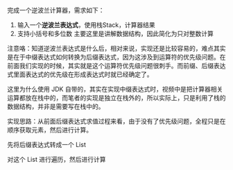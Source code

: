 完成一个逆波兰计算器，需求如下：
1. 输入一个**逆波兰表达式**，使用栈Stack，计算器结果
2. 支持小括号和多位数
   主要这里是讲解数据结构，因此简化为只对整数计算

注意咯：知道逆波兰表达式是什么后，相对来说，实现还是比较容易的，难点其实是在于中缀表达式如何转换为后缀表达式，因为这涉及到运算符的优先级问题。在前面我们实现的时候，其实就是这个运算符优先级问题很刺手。而前缀、后缀表达式里面表达式的优先级在形成表达式时就已经确定了。

这里为什么使用 JDK 自带的，其实在实现中缀表达式时，视频中是把计算器相关运算都放在栈中的，而笔者的实现是独立在栈外的，所以实际上，只是利用了栈的数据结构，并非是需要写在栈中的。

实现思路：从前面后缀表达式求值过程来看，由于没有了优先级问题，全程只是在顺序获取元素，然后进行计算。

先将后缀表达式转成一个 List

对这个 List 进行遍历，然后进行计算